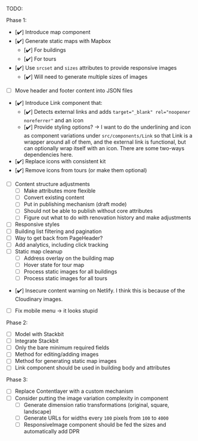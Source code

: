 TODO:

Phase 1:

- [✔️] Introduce map component
- [✔️] Generate static maps with Mapbox
  - [✔️] For buildings
  - [✔️] For tours
- [✔️] Use `srcset` and `sizes` attributes to provide responsive images
  - [✔️] Will need to generate multiple sizes of images
- [ ] Move header and footer content into JSON files
- [✔️] Introduce Link component that:
  - [✔️] Detects external links and adds `target="_blank" rel="noopener noreferrer"` and an icon
  - [✔️] Provide styling options? -> I want to do the underlining and icon as component variations under `src/components/Link` so that Link is a wrapper around all of them, and the external link is functional, but can optionally wrap itself with an icon. There are some two-ways dependencies here.
- [✔️] Replace icons with consistent kit
- [✔️] Remove icons from tours (or make them optional)
- [ ] Content structure adjustments
  - [ ] Make attributes more flexible
  - [ ] Convert existing content
  - [ ] Put in publishing mechanism (draft mode)
  - [ ] Should not be able to publish without core attributes
  - [ ] Figure out what to do with renovation history and make adjustments
- [ ] Responsive styles
- [ ] Building list filtering and pagination
- [ ] Way to get back from PageHeader?
- [ ] Add analytics, including click tracking
- [ ] Static map cleanup
  - [ ] Address overlay on the building map
  - [ ] Hover state for tour map
  - [ ] Process static images for all buildings
  - [ ] Process static images for all tours
- [✔️] Insecure content warning on Netlify. I think this is because of the
  Cloudinary images.
- [ ] Fix mobile menu -> it looks stupid

Phase 2:

- [ ] Model with Stackbit
- [ ] Integrate Stackbit
- [ ] Only the bare minimum required fields
- [ ] Method for editing/adding images
- [ ] Method for generating static map images
- [ ] Link component should be used in building body and attributes

Phase 3:

- [ ] Replace Contentlayer with a custom mechanism
- [ ] Consider putting the image variation complexity in component
  - [ ] Generate dimension ratio transformations (original, square, landscape)
  - [ ] Generate URLs for widths every `100` pixels from `100` to `4000`
  - [ ] ResponsiveImage component should be fed the sizes and automatically add DPR
